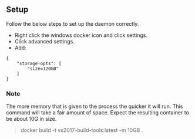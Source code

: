 ## Setup

Follow the below steps to set up the daemon correctly.
- Right click the windows docker icon and click settings.
- Click advanced settings.
- Add:

```
{
    "storage-opts": [
        "size=120GB"
    ]
}
```

### Note

The more memory that is given to the process the quicker it will run. This command will take a fair amount of space. Expect the resulting container to be about 10G in size.

>docker build -t vs2017-build-tools:latest -m 10GB .
